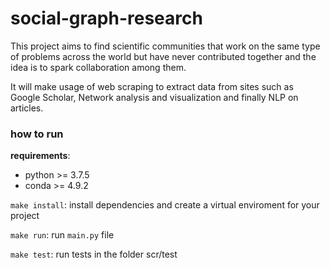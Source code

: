 # social-graph-research

This project aims to find scientific communities that work on the same type of problems across the world but have never contributed together and the idea is to spark collaboration among them.

It will make usage of web scraping to extract data from sites such as Google Scholar, Network analysis and visualization and finally NLP on articles.

### how to run

**requirements**:
- python >= 3.7.5
- conda >= 4.9.2

`make install`: install dependencies and create a virtual enviroment for your project

`make run`: run `main.py` file

`make test`:  run tests in the folder scr/test
